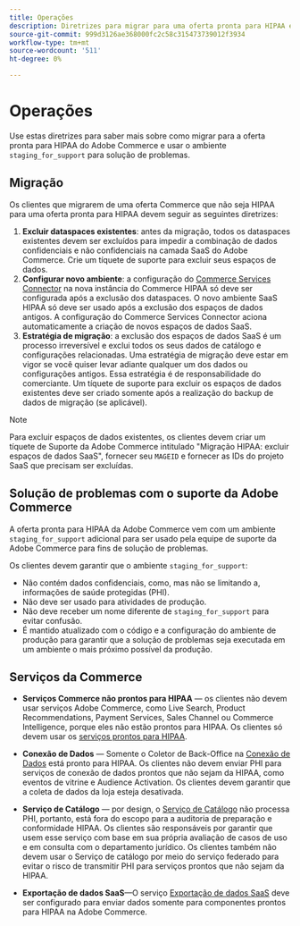 ```yaml
---
title: Operações
description: Diretrizes para migrar para uma oferta pronta para HIPAA e usar o ambiente de preparo secundário para solução de problemas.
source-git-commit: 999d3126ae368000fc2c58c315473739012f3934
workflow-type: tm+mt
source-wordcount: '511'
ht-degree: 0%

---
```



# Operações

Use estas diretrizes para saber mais sobre como migrar para a oferta pronta para HIPAA do Adobe Commerce e usar o ambiente `staging_for_support` para solução de problemas.

## Migração

Os clientes que migrarem de uma oferta Commerce que não seja HIPAA para uma oferta pronta para HIPAA devem seguir as seguintes diretrizes:

1. **Excluir dataspaces existentes**: antes da migração, todos os dataspaces existentes devem ser excluídos para impedir a combinação de dados confidenciais e não confidenciais na camada SaaS do Adobe Commerce. Crie um tíquete de suporte para excluir seus espaços de dados.
1. **Configurar novo ambiente**: a configuração do [Commerce Services Connector](https://experienceleague.adobe.com/en/docs/commerce-merchant-services/user-guides/integration-services/saas) na nova instância do Commerce HIPAA só deve ser configurada após a exclusão dos dataspaces. O novo ambiente SaaS HIPAA só deve ser usado após a exclusão dos espaços de dados antigos. A configuração do Commerce Services Connector aciona automaticamente a criação de novos espaços de dados SaaS.
1. **Estratégia de migração**: a exclusão dos espaços de dados SaaS é um processo irreversível e exclui todos os seus dados de catálogo e configurações relacionadas. Uma estratégia de migração deve estar em vigor se você quiser levar adiante qualquer um dos dados ou configurações antigos. Essa estratégia é de responsabilidade do comerciante. Um tíquete de suporte para excluir os espaços de dados existentes deve ser criado somente após a realização do backup de dados de migração (se aplicável).

>[!NOTE]
>Para excluir espaços de dados existentes, os clientes devem criar um tíquete de Suporte da Adobe Commerce intitulado &quot;Migração HIPAA: excluir espaços de dados SaaS&quot;, fornecer seu `MAGEID` e fornecer as IDs do projeto SaaS que precisam ser excluídas.

## Solução de problemas com o suporte da Adobe Commerce

A oferta pronta para HIPAA da Adobe Commerce vem com um ambiente `staging_for_support` adicional para ser usado pela equipe de suporte da Adobe Commerce para fins de solução de problemas.

Os clientes devem garantir que o ambiente `staging_for_support`:

- Não contém dados confidenciais, como, mas não se limitando a, informações de saúde protegidas (PHI).
- Não deve ser usado para atividades de produção.
- Não deve receber um nome diferente de `staging_for_support` para evitar confusão.
- É mantido atualizado com o código e a configuração do ambiente de produção para garantir que a solução de problemas seja executada em um ambiente o mais próximo possível da produção.

## Serviços da Commerce

- **Serviços Commerce não prontos para HIPAA** — os clientes não devem usar serviços Adobe Commerce, como Live Search, Product Recommendations, Payment Services, Sales Channel ou Commerce Intelligence, porque eles não estão prontos para HIPAA. Os clientes só devem usar os [serviços prontos para HIPAA](overview.md).

- **Conexão de Dados** — Somente o Coletor de Back-Office na [Conexão de Dados](https://experienceleague.adobe.com/en/docs/commerce-merchant-services/data-connection/overview) está pronto para HIPAA. Os clientes não devem enviar PHI para serviços de conexão de dados prontos que não sejam da HIPAA, como eventos de vitrine e Audience Activation. Os clientes devem garantir que a coleta de dados da loja esteja desativada.

- **Serviço de Catálogo** — por design, o [Serviço de Catálogo](https://experienceleague.adobe.com/en/docs/commerce-merchant-services/catalog-service/overview) não processa PHI, portanto, está fora do escopo para a auditoria de preparação e conformidade HIPAA. Os clientes são responsáveis por garantir que usem esse serviço com base em sua própria avaliação de casos de uso e em consulta com o departamento jurídico. Os clientes também não devem usar o Serviço de catálogo por meio do serviço federado para evitar o risco de transmitir PHI para serviços prontos que não sejam da HIPAA.

- **Exportação de dados SaaS**—O serviço [Exportação de dados SaaS](https://experienceleague.adobe.com/en/docs/commerce-merchant-services/saas-data-export/overview) deve ser configurado para enviar dados somente para componentes prontos para HIPAA na Adobe Commerce.
